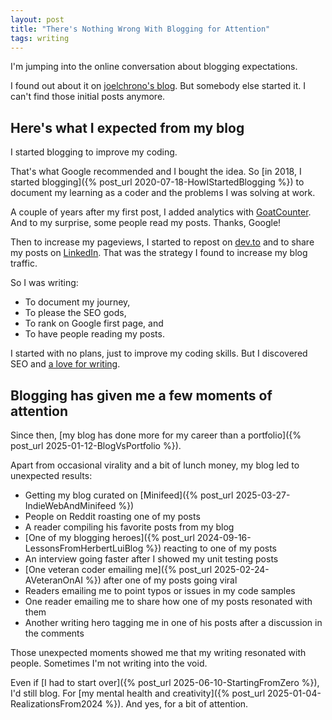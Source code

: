 ```yaml
---
layout: post
title: "There's Nothing Wrong With Blogging for Attention"
tags: writing
---
```


I'm jumping into the online conversation about blogging expectations.

I found out about it on [joelchrono's blog](https://joelchrono.xyz/blog/blogging-expectations/). But somebody else started it. I can't find those initial posts anymore.

## Here's what I expected from my blog

I started blogging to improve my coding.

That's what Google recommended and I bought the idea. So [in 2018, I started blogging]({% post_url 2020-07-18-HowIStartedBlogging %}) to document my learning as a coder and the problems I was solving at work.

A couple of years after my first post, I added analytics with [GoatCounter](https://www.goatcounter.com/). And to my surprise, some people read my posts. Thanks, Google!

Then to increase my pageviews, I started to repost on [dev.to](https://dev.to/canro91) and to share my posts on [LinkedIn](https://linkedin.com/in/iamcesaraguirre). That was the strategy I found to increase my blog traffic.

So I was writing:
* To document my journey,
* To please the SEO gods,
* To rank on Google first page, and
* To have people reading my posts.

I started with no plans, just to improve my coding skills. But I discovered SEO and [a love for writing](/tags/writing/).

## Blogging has given me a few moments of attention

Since then, [my blog has done more for my career than a portfolio]({% post_url 2025-01-12-BlogVsPortfolio %}).

Apart from occasional virality and a bit of lunch money, my blog led to unexpected results:

* Getting my blog curated on [Minifeed]({% post_url 2025-03-27-IndieWebAndMinifeed %})
* People on Reddit roasting one of my posts
* A reader compiling his favorite posts from my blog
* [One of my blogging heroes]({% post_url 2024-09-16-LessonsFromHerbertLuiBlog %}) reacting to one of my posts
* An interview going faster after I showed my unit testing posts
* [One veteran coder emailing me]({% post_url 2025-02-24-AVeteranOnAI %}) after one of my posts going viral
* Readers emailing me to point typos or issues in my code samples
* One reader emailing me to share how one of my posts resonated with them
* Another writing hero tagging me in one of his posts after a discussion in the comments

Those unexpected moments showed me that my writing resonated with people. Sometimes I'm not writing into the void.

Even if [I had to start over]({% post_url 2025-06-10-StartingFromZero %}), I'd still blog. For [my mental health and creativity]({% post_url 2025-01-04-RealizationsFrom2024 %}). And yes, for a bit of attention.
